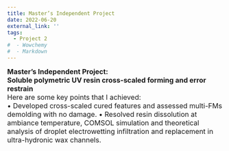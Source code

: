 ```yaml
---
title: Master’s Independent Project
date: 2022-06-20
external_link: ''
tags:
  - Project 2
#  - Wowchemy
#  - Markdown
---
```

<div style="font-size:16px;">
<b>Master’s Independent Project:<br> Soluble polymetric UV resin cross-scaled forming and error restrain</b><br>
Here are some key points that I achieved:<br>
•  Developed cross-scaled cured features and assessed multi-FMs demolding with no damage.
•  Resolved resin dissolution at ambiance temperature, COMSOL simulation and theoretical analysis of droplet electrowetting infiltration and replacement in ultra-hydronic wax channels.
<style>#section-markdown .max-w-prose{max-width:85%}</style>
</div>

<!--more-->
